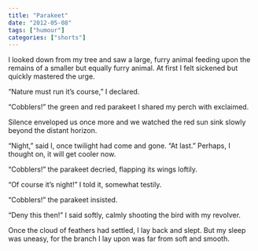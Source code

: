```yaml
---
title: "Parakeet"
date: "2012-05-08"
tags: ["humour"]
categories: ["shorts"]
---
```


I looked down from my tree and saw a large, furry animal feeding upon the remains of a smaller but equally furry animal. At first I felt sickened but quickly mastered the urge.

“Nature must run it’s course,” I declared.

“Cobblers!” the green and red parakeet I shared my perch with exclaimed.

Silence enveloped us once more and we watched the red sun sink slowly beyond the distant horizon.

“Night,” said I, once twilight had come and gone. “At last.” Perhaps, I thought on, it will get cooler now.

“Cobblers!” the parakeet decried, flapping its wings loftily.

“Of course it’s night!” I told it, somewhat testily.

“Cobblers!” the parakeet insisted.

“Deny this then!” I said softly, calmly shooting the bird with my revolver.

Once the cloud of feathers had settled, I lay back and slept. But my sleep was uneasy, for the branch I lay upon was far from soft and smooth.
